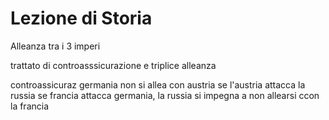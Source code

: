 # Lezione di Storia

Alleanza tra i 3 imperi

trattato di controasssicurazione e triplice alleanza

controassicuraz
germania non si allea con austria se l'austria attacca la russia
se francia attacca germania, la russia si impegna a non allearsi ccon la francia
<!--stackedit_data:
eyJoaXN0b3J5IjpbLTEyODIwNzIzNzddfQ==
-->